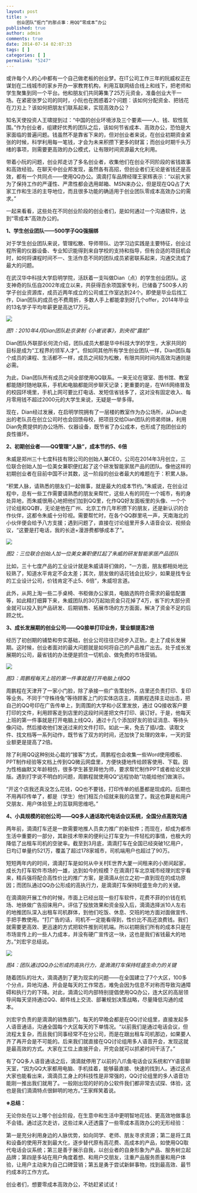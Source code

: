 ```yaml
---
layout: post
title: >
    创业团队“抠门”的那点事：用QQ“零成本”办公
published: true
author: admin
comments: true
date: 2014-07-14 02:07:33
tags: [ ]
categories: [ ]
permalink: "5247"
---
```

或许每个人的心中都有一个自己做老板的创业梦。在IT公司工作三年的阮威权正在谋划在二线城市的家乡开办一家教育机构，利用互联网结合线上和线下，把老师和学生聚集到同一个平台。他和朋友们共同筹集了25万元资金，准备创业大干一场。在紧密张罗公司的同时，小阮也在困惑着2个问题：该如何分配资金、把钱花在刀刃上？该如何把朋友们联系起来，实现高效办公？

知名天使投资人王啸提到过：“中国的创业环境涉及三个要素——人、钱、软性氛围。”作为创业者，组建好优秀的团队之后，该如何节省成本、高效办公，恐怕是大家面临的普遍问题。钱虽然不是靠省下来的，但对创业者来说，在创业初期资金紧张的时候，科学利用每一笔钱，才会为未来积攒下更多的财富；而创业时期千头万绪的事项，则需要更高效的办公模式，让有限时间资源最大化利用。

带着小阮的问题，创业邦走访了多名创业者，收集他们在创业不同阶段的省钱故事和高效经验。在聊天中创业邦发现，虽然各有高招，但创业者们无论是省钱还是高效，都有一个共同点——使用QQ办公。滴滴打车品牌经理王家辉表示：“以前大家为了保持工作的严谨性、严肃性都会选用邮箱、MSN来办公，但是现在QQ占了大家工作和生活的主导地位，而且很多功能的确适用于创业团队零成本高效办公的需求。”

一起来看看，这些处在不同创业阶段的创业者们，是如何通过一个沟通软件，达到“零成本”高效办公的。

**1、学生创业团队——500学子QQ强捆绑**

对于学生创业团队来说，管理松散、导师带队、边学习边实践是主要特征，创业过程所需的仪器设备、专业知识能得到来自学校的支持和指导，但有合适的项目机会时，如何将课程时间不一、生活作息不同的团队成员紧密联系起来，沟通交流成了最大的问题。

在武汉华中科技大学启明学院，活跃着一支叫做Dian（点）的学生创业团队。这支神奇的队伍自2002年成立以来，共获得百余项国家专利，已储备了500多人的学子创业资源库，成员近两年成立的公司或工作室达到24个。即使是毕业后找工作，Dian团队的成员也不费周折，多数人手上都能拿到好几个offer，2014年毕业的13名学子平均年薪更是高达17万元。

![][1]

_图1：2010年4月Dian团队赴京录制《小崔说事》，到央视“露脸”_

Dian团队外联部长何流介绍，团队成员大都是华中科技大学的学生，大家共同的目标是成为“工程界的领军人才”。但如同其他所有学生创业团队一样，Dian团队每个成员的课程、生活都不一样，成员之间较为松散，有限共同时间内高效沟通则是必需。

为此，Dian团队所有成员之间全部使用QQ联系。一来无论在寝室、图书馆、教室都能随时随地联系，手机和电脑都能同步聊天记录；更重要的是，在Wifi网络普及的校园环境里，手机上网可要比打电话、发短信省钱多了，这对没有固定收入、每月零用钱不超过2000元的大学生来说，无疑是一举多得。

现在，Dian经过发展，在启明学院拥有了一层楼的教室作为办公场所，从Dian走出的老队员在创立公司时也会回馈母校，把项目交给Dian团队的师弟师妹，利用Dian免费提供的办公场所、仪器设备，既节省了办公成本，也形成了抱团创业的良性循环。

**2、初期创业者——QQ管理“人脉”，成本节约5、6倍**

朱威是郑州三十七度科技有限公司的创始人兼CEO，公司在2014年3月创立，三位联合创始人加一位美女兼职便扛起了这个研发智能家居产品的团队。像他这样的初期创业者在目前中国不计其数，这一阶段的创业者最大的难题在于：积累人脉。

“积累人脉，请熟悉的朋友们一起做事，就是最大的成本节约。”朱威说，在创业过程中，总有一些工作需要请熟悉的朋友来帮忙，这些人有的同在一个城市，有的身处异地，而朱威很用心地把他们加到QQ里，化作QQ好友面板里的头像、一个个讨论组和QQ群，无论是他在广州、北京工作几年积攒下的朋友，还是新认识的合作伙伴，这都令朱威十分珍视。需要帮忙时，在各个QQ群里吼一声，天南海北的小伙伴便会给予八方支援；遇到问题了，直接在讨论组里开多人语音会议、视频会议，“这要是打电话，我的长途+漫游费都够成本了”。

![][2]

_图2：三位联合创始人加一位美女兼职便扛起了朱威的研发智能家居产品团队_

比如，三十七度产品的工业设计就是朱威请哥们做的，“一方面，朋友都相处地比较熟了，知道水平肯定不会太差；其次，朋友做的话花钱会比较少，如果是找专业的工业设计公司，价钱肯定不止5、6倍”，朱威坦言道。

此外，从网上淘一些二手桌椅、书柜做办公家具，电脑选购符合需求的最低配置等，如此精打细算下来，朱威团队的30万起始资金只花掉了4万，省下的大部分资金就可以投入到产品研发、后期销售、拓展市场的方方面面，解决了资金不足的后顾之忧。

**3、成长发展期的创业公司——QQ接单打印业务，营业额提高2倍**

经历了初创期的铺垫和夯实基础，创业公司往往已经步入正轨，走上了成长发展期。这时候，创业者面对的最大问题就是如何将自己的产品推广出去。处于成长发展期的公司，最省钱的办法便是抓住一切机会、做免费的市场营销。

![][3]

_图3：周鹏程每天上班的第一件事就是打开电脑上线QQ_

周鹏程在天津开了一家小门脸，除了承接一些广告策划外，店里还负责打印、复印等业务。不同于“守株待兔”等待顾客上门的实体店店主，周鹏程选择主动出击，把自己的QQ号印在广告传单上，到周围的大学和小区里发放，通过 QQ接收客户要打印的文件，利用顾客走到店里的这段时间差把文件打印、装订好。于是，他每天上班的第一件事就是打开电脑上线QQ，通过十几个添加好友的验证消息、等待头像闪动，然后接收他们发送过来的文件打印。如此一来，免去了插U盘、读取文件、找文档等一系列动作，既节省了双方的时间，还加快了处理的效率，一天的营业额更是提高了2倍。

除了利用QQ这种别处心裁的“接客”方式，周鹏程也会收集一些Word使用模板、PPT制作经验等文档上传到QQ微云网盘里，方便快捷地传给顾客使用、下载。因为性格幽默又年龄相仿，很多学生甚至拜他为师，要求帮忙制作PPT或者给论文排版。遇到打字说不明白的问题，周鹏程就使用QQ“远程协助”功能给他们做演示。

“开这个店我还真没怎么花钱，QQ也不要钱，打印传单的纸墨都是现成的。后期也不用再印传单了，都是（学生）他们相互介绍就来我的店里了。我这也算是和用户交朋友、用户体验至上的互联网思维吧。”

**4、小具规模的初创公司——QQ多人通话取代电话会议系统，全国分点高效沟通**

两年前，滴滴打车还是一款需要地推人员卖力推广的新软件；而现在，却成为都市生活中重要的一部分，其新技术带来的便利让打车变为一件轻松的事情，也极大的降低了出租车司机的空驶率。截至到3月底，滴滴打车在全国已经突破1亿用户，日均订单量约521万，覆盖了超过178家城市，司机端用户也超过了90万。

短短两年内的时间，滴滴打车是如何从中关村E世界大厦一间租来的小房间起家，成长为打车软件市场的一雄，达到如今的规模？在滴滴打车北京城市经理刘宏宇看来，精兵强将配合高性价比的推广方案，是滴滴从创立之初一直到现在的成功原因；而团队通过QQ办公形成的高执行力，是滴滴打车保持旺盛生命力的关键。

在滴滴刚开展工作的时候，市面上已经出现一些打车软件，花费不菲的价钱在机场、地铁做广告招徕用户。评估了投放效果和资金投入后，滴滴选择派10人左右的地推团队深入出租车司机群体，到他们吃饭、休息、交班的地方面对面做宣传、手把手教使用。“打广告的话，司机不一定能看得到，性价比不高还浪费钱。我们就需要更高效、更迅速的方式把软件推到司机端。所以初期我们所有的成本只是在市场宣传上的一些人力成本，并没有硬广宣传这一块，这也是我们省钱最大的地方。”刘宏宇总结说。

![][4]

_图4：团队通过QQ办公形成的高执行力，是滴滴打车保持旺盛生命力的关键_

随着团队的壮大，滴滴遇到了更为现实的问题——在全国建立了7个大区，100多个分点，异地沟通、开会是每天的工作常态，难免会因为信息不对称而导致沟通障碍和执行力的下降。对此，滴滴公司内部特别提倡使用QQ办公，连大区的高层领导间每天坚持通过QQ、邮件线上交流、部署规划决策战略，尽量降低沟通的成本。

刘宏宇负责的是滴滴的销售部门，每天的早晚会都是在QQ讨论组里，直接发起多人语音通话，沟通全国每个大区每天的下单情况。“以前我们是通过电话会议，但流程太复杂，而且我们同事经常不在分公司，而是在跟出租车司机那边，如果要人齐了再开会是不可能的。后来我们就直接在QQ讨论组用多人语音开会，发现这就是最高效的方式。大家在工位上直接开会，开完会就可以抓紧时间干活了。”

有了QQ多人语音通话之后，滴滴就停用了以前的八爪鱼电话会议系统和YY语音聊天室，“因为QQ大家都用电脑、手机挂着，能够最直接、快速的找到人。通过这点大家也能看出来，滴滴员工身上的科技性是非常强的，QQ讨论组里的多人语音功能刚一推出我们就用了。一般刚出现的好的办公软件我们都非常去试探、体验，这也是我们滴滴特点很鲜明的地方。”王家辉笑着说。

**※总结：**

无论你处在以上哪个创业阶段，在生意中和生活中更明智地花钱、更高效地做事总不会错。通过这次走访，这些过来人还透露了一些零成本高效办公的无形经验：

第一是充分利用身边的人脉优势，如向同学、老师、朋友寻求资源；第二是将工具和设备的使用开发到最大化，逐步替代原有高花费、高成本的产品，如使用QQ取代电话会议系统；第三是善于展示自我，以创业者的自身形象为产品、服务树立起品牌；第四是多站在用户角度着想、和用户交朋友，注重产品服务质量和用户体验，让用户主动来为自己口碑营销；第五是勇于尝试新鲜事物，找到最高效、最节约成本的工作方式。

创业者们，想要零成本高效办公，不妨赶紧试试！

 [1]: http://yongz.com/yz/wp-content/uploads/2014/07/75caee75d4f8b5119bbfeb29d2407f0b.jpg
 [2]: http://yongz.com/yz/wp-content/uploads/2014/07/f00a46d48732802c6a22f76ed62291c8.jpg
 [3]: http://yongz.com/yz/wp-content/uploads/2014/07/dd98e4151b738088e910a9c2a3e0d394.jpg
 [4]: http://yongz.com/yz/wp-content/uploads/2014/07/c84c1f4ed7bcd4d1e64ba9951d323b65.jpg
